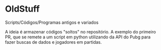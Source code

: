 # OldStuff
Scripts/Códigos/Programas antigos e variados

A ideia é armazenar códigos "soltos" no repositório. A exemplo do primeiro PR, que se remete a um script em python utilizando da API do Pubg para fazer buscas de dados e jogadores em partidas.
